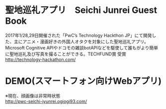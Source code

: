 # 聖地巡礼アプリ　Seichi Junrei Guest Book
2017年1/28,29日開催された「PwC’s Technology Hackthon JP」にて開発した、主にアニメ・漫画好きの外国人オタクを対象にした聖地巡礼アプリ。Microsoft Cognitive APIやドコモの雑談botAPIなどを駆使して誰もがより簡単に聖地巡礼及び写真を撮ることができる。TECHFUND賞 受賞<br>
http://technology-hackathon.com/

# DEMO(スマートフォン向けWebアプリ)<br>
※現在、顔画像は非常時状態<br>
http://pwc-seichi-jyunrei.ogiogi93.com/
